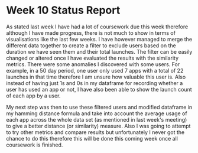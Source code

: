 # Week 10 Status Report

As stated last week I have had a lot of coursework due this week therefore although I have made progress, there is not much to show in terms of visualisations like the last few weeks. I have however managed to merge the different data together to create a filter to exclude users based on the duration we have seen them and their total launches. The filter can be easily changed or altered once I have evaluated the results with the similarity metrics. There were some anomalies I discovered with some users. For example, in a 50 day period, one user only used 7 apps with a total of 22 launches in that time therefore I am unsure how valuable this user is. Also instead of having just 1s and 0s in my dataframe for recording whether a user has used an app or not, I have also been able to show the launch count of each app by a user.

My next step was then to use these filtered users and modified dataframe in my hamming distance formula and take into account the average usage of each app across the whole data set (as mentioned in last week's meeting) to give a better distance (or similarity) measure. Also I was going to attempt to try other metrics and compare results but unfortunately I never got the chance to do this therefore this will be done this coming week once all coursework is finished.
